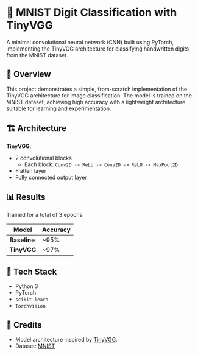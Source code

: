 # 🧠 MNIST Digit Classification with TinyVGG

A minimal convolutional neural network (CNN) built using PyTorch, implementing the TinyVGG architecture for classifying handwritten digits from the MNIST dataset.

## 📌 Overview

This project demonstrates a simple, from-scratch implementation of the TinyVGG architecture for image classification. The model is trained on the MNIST dataset, achieving high accuracy with a lightweight architecture suitable for learning and experimentation.

## 🏗️ Architecture

**TinyVGG**:
- 2 convolutional blocks  
  - Each block: `Conv2D -> ReLU -> Conv2D -> ReLU -> MaxPool2D`
- Flatten layer
- Fully connected output layer

## 📊 Results

Trained for a total of 3 epochs

|             Model           |    Accuracy   |
|-----------------------------|---------------|
| **Baseline**                | ~95%          |
| **TinyVGG**                 | ~97%          |


## 🧰 Tech Stack

- Python 3
- PyTorch
- `scikit-learn`
- `Torchvision`

## 📌 Credits

- Model architecture inspired by [TinyVGG](https://learnpytorch.io).
- Dataset: [MNIST](http://yann.lecun.com/exdb/mnist/)
